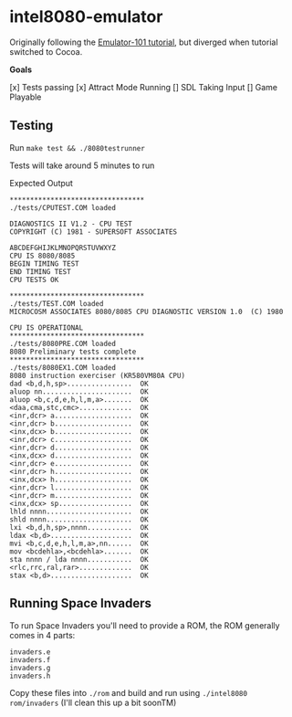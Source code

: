 # intel8080-emulator

Originally following the [Emulator-101 tutorial](http://emulator101.com/), but diverged when tutorial switched to Cocoa.

**Goals**

[x] Tests passing
[x] Attract Mode Running
[] SDL Taking Input
[] Game Playable

## Testing 

Run `make test && ./8080testrunner`

Tests will take around 5 minutes to run

Expected Output
```
*********************************
./tests/CPUTEST.COM loaded

DIAGNOSTICS II V1.2 - CPU TEST
COPYRIGHT (C) 1981 - SUPERSOFT ASSOCIATES

ABCDEFGHIJKLMNOPQRSTUVWXYZ
CPU IS 8080/8085
BEGIN TIMING TEST
END TIMING TEST
CPU TESTS OK

*********************************
./tests/TEST.COM loaded
MICROCOSM ASSOCIATES 8080/8085 CPU DIAGNOSTIC VERSION 1.0  (C) 1980

CPU IS OPERATIONAL
*********************************
./tests/8080PRE.COM loaded
8080 Preliminary tests complete
*********************************
./tests/8080EX1.COM loaded
8080 instruction exerciser (KR580VM80A CPU)
dad <b,d,h,sp>................  OK
aluop nn......................  OK
aluop <b,c,d,e,h,l,m,a>.......  OK
<daa,cma,stc,cmc>.............  OK
<inr,dcr> a...................  OK
<inr,dcr> b...................  OK
<inx,dcx> b...................  OK
<inr,dcr> c...................  OK
<inr,dcr> d...................  OK
<inx,dcx> d...................  OK
<inr,dcr> e...................  OK
<inr,dcr> h...................  OK
<inx,dcx> h...................  OK
<inr,dcr> l...................  OK
<inr,dcr> m...................  OK
<inx,dcx> sp..................  OK
lhld nnnn.....................  OK
shld nnnn.....................  OK
lxi <b,d,h,sp>,nnnn...........  OK
ldax <b,d>....................  OK
mvi <b,c,d,e,h,l,m,a>,nn......  OK
mov <bcdehla>,<bcdehla>.......  OK
sta nnnn / lda nnnn...........  OK
<rlc,rrc,ral,rar>.............  OK
stax <b,d>....................  OK
```

## Running Space Invaders

To run Space Invaders you'll need to provide a ROM, the ROM generally comes in 4 parts:

```
invaders.e
invaders.f
invaders.g
invaders.h
```

Copy these files into `./rom` and build and run using `./intel8080 rom/invaders` (I'll clean this up a bit soonTM)
